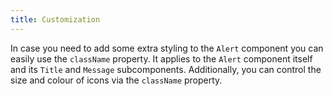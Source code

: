 ```yaml
---
title: Customization
---
```


In case you need to add some extra styling to the `Alert` component you can easily use the `className` property. It applies to the `Alert` component itself and its `Title` and `Message` subcomponents. Additionally, you can control the size and colour of icons via the `className` property.
